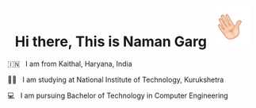 <h1 align="center"> Hi there, This is Naman Garg  <img src="images/wave.gif"  alt="Waving Hand" width="80px"></h1>

🇮🇳 &nbsp; I am from Kaithal, Haryana, India <br />

👨‍🎓 &nbsp; I am studying at National Institute of Technology, Kurukshetra <br />

💻 &nbsp; I am pursuing Bachelor of Technology in Computer Engineering

